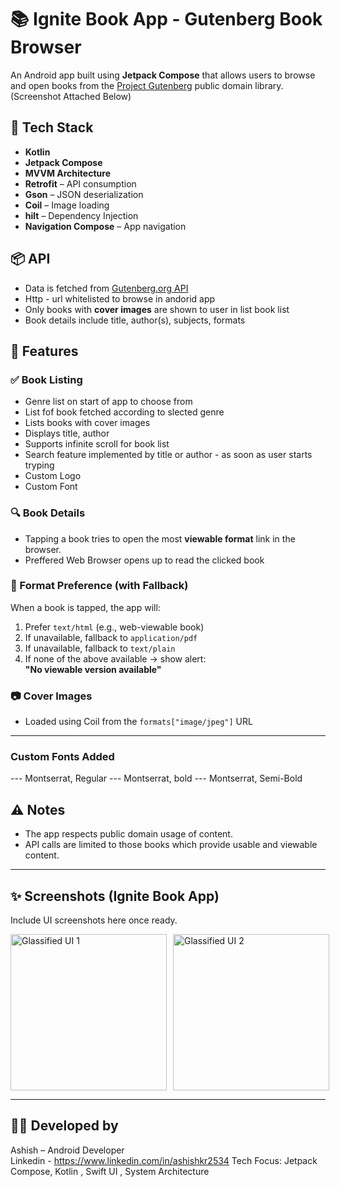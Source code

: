 # 📚 Ignite Book App - Gutenberg Book Browser

An Android app built using **Jetpack Compose** that allows users to browse and open books from the [Project Gutenberg](https://www.gutenberg.org/) public domain library. (Screenshot Attached Below)

## 🔧 Tech Stack

- **Kotlin**
- **Jetpack Compose**
- **MVVM Architecture**
- **Retrofit** – API consumption
- **Gson** – JSON deserialization
- **Coil** – Image loading
- **hilt** – Dependency Injection
- **Navigation Compose** – App navigation
  

## 📦 API

- Data is fetched from [Gutenberg.org API](https://gutendex.com/)
- Http - url whitelisted to browse in andorid app
- Only books with **cover images** are shown to user in list book list
- Book details include title, author(s), subjects, formats

## 🚀 Features

### ✅ Book Listing
- Genre list on start of app to choose from
- List fof book fetched according to slected genre
- Lists books with cover images
- Displays title, author
- Supports infinite scroll for book list
- Search feature implemented by title or author - as soon as user starts tryping
- Custom Logo
- Custom Font

### 🔍 Book Details
- Tapping a book tries to open the most **viewable format** link in the browser.
- Preffered Web Browser opens up to read the clicked book

### 🔗 Format Preference (with Fallback)
When a book is tapped, the app will:
1. Prefer `text/html` (e.g., web-viewable book)
2. If unavailable, fallback to `application/pdf`
3. If unavailable, fallback to `text/plain`
4. If none of the above available → show alert:  
   **"No viewable version available"**


### 📷 Cover Images
- Loaded using Coil from the `formats["image/jpeg"]` URL

---

### Custom Fonts Added 
--- Montserrat, Regular
--- Montserrat, bold
--- Montserrat, Semi-Bold 


## ⚠️ Notes
- The app respects public domain usage of content.
- API calls are limited to those books which provide usable and viewable content.

---

## ✨ Screenshots (Ignite Book App)
Include UI screenshots here once ready.
<div style="display: flex; gap: 10px;">
  <img src="https://github.com/user-attachments/assets/95bc50a0-5a2a-42bb-845b-43ab2674fa7b" alt="Glassified UI 1" width="250"/>
  <img src="https://github.com/user-attachments/assets/9b0359ab-1209-413e-a267-969ea51e33b9" alt="Glassified UI 2" width="250"/>
     
</div>


---

## 👨‍💻 Developed by
Ashish – Android Developer  
Linkedin - https://www.linkedin.com/in/ashishkr2534
Tech Focus: Jetpack Compose, Kotlin , Swift UI , System Architecture
